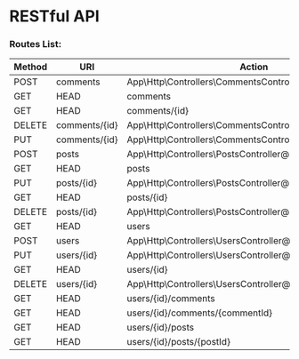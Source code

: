 # RESTful API

### Routes List:

| Method   | URI                             | Action                                                |
|----------|---------------------------------|-------------------------------------------------------|
| POST     | comments                        | App\Http\Controllers\CommentsController@createComment |
| GET|HEAD | comments                        | App\Http\Controllers\CommentsController@getComments   |
| GET|HEAD | comments/{id}                   | App\Http\Controllers\CommentsController@getComment    |
| DELETE   | comments/{id}                   | App\Http\Controllers\CommentsController@deleteComment |
| PUT      | comments/{id}                   | App\Http\Controllers\CommentsController@updateComment |
| POST     | posts                           | App\Http\Controllers\PostsController@createPost       |
| GET|HEAD | posts                           | App\Http\Controllers\PostsController@getPosts         |
| PUT      | posts/{id}                      | App\Http\Controllers\PostsController@updatePost       |
| GET|HEAD | posts/{id}                      | App\Http\Controllers\PostsController@getPost          |
| DELETE   | posts/{id}                      | App\Http\Controllers\PostsController@deletePost       |
| GET|HEAD | users                           | App\Http\Controllers\UsersController@getUsers         |
| POST     | users                           | App\Http\Controllers\UsersController@createUser       |
| PUT      | users/{id}                      | App\Http\Controllers\UsersController@updateUser       |
| GET|HEAD | users/{id}                      | App\Http\Controllers\UsersController@getUser          |
| DELETE   | users/{id}                      | App\Http\Controllers\UsersController@deleteUser       |
| GET|HEAD | users/{id}/comments             | App\Http\Controllers\UsersController@getUserComments  |
| GET|HEAD | users/{id}/comments/{commentId} | App\Http\Controllers\UsersController@getUserComment   |
| GET|HEAD | users/{id}/posts                | App\Http\Controllers\UsersController@getUserPosts     |
| GET|HEAD | users/{id}/posts/{postId}       | App\Http\Controllers\UsersController@getUserPost      |

